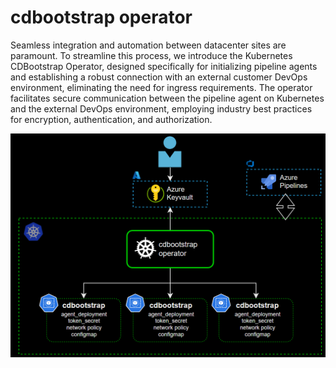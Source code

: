 # cdbootstrap operator

Seamless integration and automation between datacenter sites are paramount. To streamline this process, we introduce the Kubernetes CDBootstrap Operator, designed specifically for initializing pipeline agents and establishing a robust connection with an external customer DevOps environment, eliminating the need for ingress requirements. The operator facilitates secure communication between the pipeline agent on Kubernetes and the external DevOps environment, employing industry best practices for encryption, authentication, and authorization.

![Alt Text](hack/cdbootstrap-operator.PNG)

